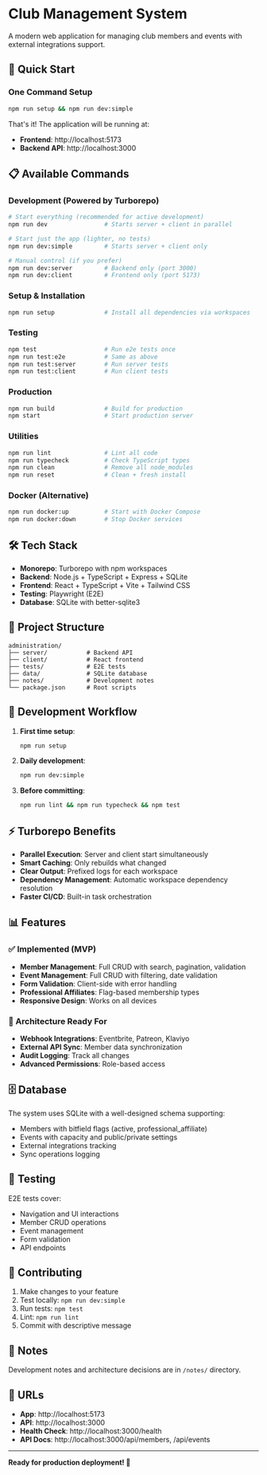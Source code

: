 # Club Management System

A modern web application for managing club members and events with external integrations support.

## 🚀 Quick Start

### One Command Setup
```bash
npm run setup && npm run dev:simple
```

That's it! The application will be running at:
- **Frontend**: http://localhost:5173
- **Backend API**: http://localhost:3000

## 📋 Available Commands

### Development (Powered by Turborepo)
```bash
# Start everything (recommended for active development)
npm run dev                # Starts server + client in parallel

# Start just the app (lighter, no tests)
npm run dev:simple         # Starts server + client only

# Manual control (if you prefer)
npm run dev:server         # Backend only (port 3000)
npm run dev:client         # Frontend only (port 5173)
```

### Setup & Installation
```bash
npm run setup              # Install all dependencies via workspaces
```

### Testing
```bash
npm test                   # Run e2e tests once
npm run test:e2e           # Same as above
npm run test:server        # Run server tests
npm run test:client        # Run client tests
```

### Production
```bash
npm run build              # Build for production
npm start                  # Start production server
```

### Utilities
```bash
npm run lint               # Lint all code
npm run typecheck          # Check TypeScript types
npm run clean              # Remove all node_modules
npm run reset              # Clean + fresh install
```

### Docker (Alternative)
```bash
npm run docker:up          # Start with Docker Compose
npm run docker:down        # Stop Docker services
```

## 🛠 Tech Stack

- **Monorepo**: Turborepo with npm workspaces
- **Backend**: Node.js + TypeScript + Express + SQLite
- **Frontend**: React + TypeScript + Vite + Tailwind CSS  
- **Testing**: Playwright (E2E)
- **Database**: SQLite with better-sqlite3

## 📁 Project Structure

```
administration/
├── server/           # Backend API
├── client/           # React frontend  
├── tests/            # E2E tests
├── data/             # SQLite database
├── notes/            # Development notes
└── package.json      # Root scripts
```

## 🔧 Development Workflow

1. **First time setup**:
   ```bash
   npm run setup
   ```

2. **Daily development**:
   ```bash
   npm run dev:simple
   ```

3. **Before committing**:
   ```bash
   npm run lint && npm run typecheck && npm test
   ```

## ⚡ Turborepo Benefits

- **Parallel Execution**: Server and client start simultaneously
- **Smart Caching**: Only rebuilds what changed
- **Clear Output**: Prefixed logs for each workspace
- **Dependency Management**: Automatic workspace dependency resolution
- **Faster CI/CD**: Built-in task orchestration

## 📊 Features

### ✅ Implemented (MVP)
- **Member Management**: Full CRUD with search, pagination, validation
- **Event Management**: Full CRUD with filtering, date validation  
- **Form Validation**: Client-side with error handling
- **Professional Affiliates**: Flag-based membership types
- **Responsive Design**: Works on all devices

### 🔄 Architecture Ready For
- **Webhook Integrations**: Eventbrite, Patreon, Klaviyo
- **External API Sync**: Member data synchronization
- **Audit Logging**: Track all changes
- **Advanced Permissions**: Role-based access

## 🗄 Database

The system uses SQLite with a well-designed schema supporting:
- Members with bitfield flags (active, professional_affiliate)
- Events with capacity and public/private settings
- External integrations tracking
- Sync operations logging

## 🧪 Testing

E2E tests cover:
- Navigation and UI interactions
- Member CRUD operations
- Event management
- Form validation
- API endpoints

## 🤝 Contributing

1. Make changes to your feature
2. Test locally: `npm run dev:simple`
3. Run tests: `npm test`
4. Lint: `npm run lint`
5. Commit with descriptive message

## 📝 Notes

Development notes and architecture decisions are in `/notes/` directory.

## 🔗 URLs

- **App**: http://localhost:5173
- **API**: http://localhost:3000
- **Health Check**: http://localhost:3000/health
- **API Docs**: http://localhost:3000/api/members, /api/events

---

**Ready for production deployment! 🎉**